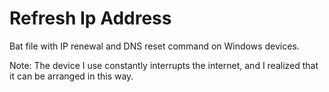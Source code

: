 # Refresh Ip Address
Bat file with IP renewal and DNS reset command on Windows devices. 

Note:
The device I use constantly interrupts the internet, and I realized that it can be arranged in this way.
